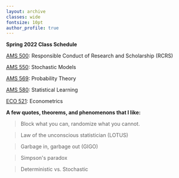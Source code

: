```yaml
---
layout: archive
classes: wide
fontsize: 10pt
author_profile: true
---
```


**Spring 2022 Class Schedule**

[AMS 500](/grad/ams500/): Responsible Conduct of Research and Scholarship (RCRS)

[AMS 550](/grad/ams550/): Stochastic Models

[AMS 569](/grad/ams569/): Probability Theory

[AMS 580](/grad/ams580/): Statistical Learning

[ECO 521](/grad/eco521/): Econometrics

**A few quotes, theorems, and phenomenons that I like:**
> Block what you can, randomize what you cannot.
 
> Law of the unconscious statistician (LOTUS)

> Garbage in, garbage out (GIGO)
 
> Simpson's paradox

> Deterministic vs. Stochastic 
